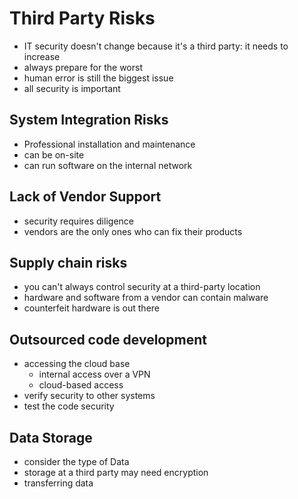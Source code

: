 # Third Party Risks

- IT security doesn't change because it's a third party: it needs to increase
- always prepare for the worst
- human error is still the biggest issue
- all security is important

## System Integration Risks

- Professional installation and maintenance
- can be on-site
- can run software on the internal network

## Lack of Vendor Support

- security requires diligence
- vendors are the only ones who can fix their products

## Supply chain risks

- you can't always control security at a third-party location
- hardware and software from a vendor can contain malware
- counterfeit hardware is out there

## Outsourced code development

- accessing the cloud base
  - internal access over a VPN
  - cloud-based access
- verify security to other systems
- test the code security

## Data Storage

- consider the type of Data
- storage at a third party may need encryption
- transferring data
